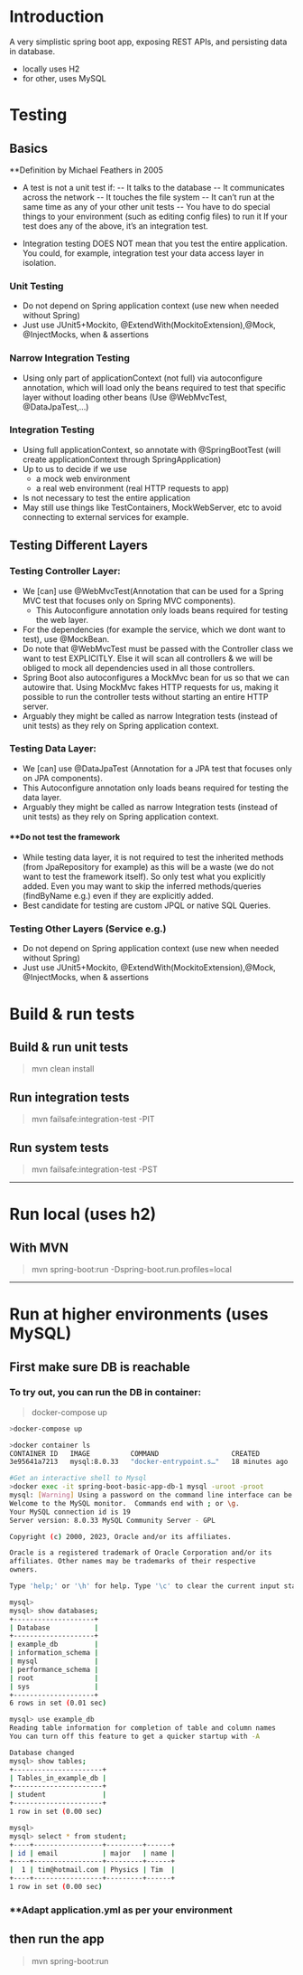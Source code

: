 # Introduction
A very simplistic spring boot app, exposing REST APIs, and persisting data in database.
- locally uses H2
- for other, uses MySQL

# Testing

## Basics
**Definition by Michael Feathers in 2005

- A test is not a unit test if:
 -- It talks to the database
 -- It communicates across the network
 -- It touches the file system
 -- It can’t run at the same time as any of your other unit tests
 -- You have to do special things to your environment (such as editing config files) to run it
If your test does any of the above, it’s an integration test.

- Integration testing DOES NOT mean that you test the entire application. You could, for example, 
integration test your data access layer in isolation.

### Unit Testing 
- Do not depend on Spring application context (use new when needed without Spring)
- Just use JUnit5+Mockito, @ExtendWith(MockitoExtension),@Mock, @InjectMocks, when & assertions
### Narrow Integration Testing 
- Using only part of applicationContext (not full) via autoconfigure annotation, which will load only the beans required to test that 
  specific layer without loading other beans (Use @WebMvcTest, @DataJpaTest,...)
### Integration Testing 
- Using full applicationContext, so annotate with @SpringBootTest (will create applicationContext through SpringApplication)
- Up to us to decide if we use 
  - a mock web environment
  - a real web environment (real HTTP requests to app)
- Is not necessary to test the entire application
- May still use things like TestContainers, MockWebServer, etc to avoid connecting to external services for example.

## Testing Different Layers

### Testing Controller Layer:
- We [can] use @WebMvcTest(Annotation that can be used for a Spring MVC test that focuses only on Spring MVC components).
  - This Autoconfigure annotation only loads beans required for testing the web layer.
- For the dependencies (for example the service, which we dont want to test), use @MockBean.
- Do note that @WebMvcTest must be passed with the Controller class we want to test EXPLICITLY. Else it will scan all controllers 
  & we will be obliged to mock all dependencies used in all those controllers.
- Spring Boot also autoconfigures a MockMvc bean for us so that we can autowire that. Using MockMvc fakes HTTP requests for us, making 
  it possible to run the controller tests without starting an entire HTTP server.
- Arguably they might be called as narrow Integration tests (instead of unit tests) as they rely on Spring application context.

### Testing Data Layer:
- We [can] use @DataJpaTest (Annotation for a JPA test that focuses only on JPA components).
- This Autoconfigure annotation only loads beans required for testing the data layer.
- Arguably they might be called as narrow Integration tests (instead of unit tests) as they rely on Spring application context.
#### **Do not test the framework
- While testing data layer, it is not required to test the inherited methods (from JpaRepository for example) as this will be a waste
    (we do not want to test the framework itself). So only test what you explicitly added. Even you may want to skip the inferred methods/queries (findByName e.g.)
     even if they are explicitly added.
- Best candidate for testing are custom JPQL or native SQL Queries.
### Testing Other Layers (Service e.g.)
 - Do not depend on Spring application context (use new when needed without Spring)
 - Just use JUnit5+Mockito, @ExtendWith(MockitoExtension),@Mock, @InjectMocks, when & assertions


# Build & run tests

## Build & run unit tests
>mvn clean install

## Run integration tests
>mvn failsafe:integration-test -PIT

## Run system tests
>mvn failsafe:integration-test -PST

---

# Run local (uses h2)
## With MVN
>mvn spring-boot:run -Dspring-boot.run.profiles=local

---

# Run at higher environments (uses MySQL)
## First make sure DB is reachable
### To try out, you can run the DB in container:
>docker-compose up

```bash
>docker-compose up

>docker container ls                                                   
CONTAINER ID   IMAGE          COMMAND                  CREATED          STATUS          PORTS                               NAMES
3e95641a7213   mysql:8.0.33   "docker-entrypoint.s…"   18 minutes ago   Up 18 minutes   0.0.0.0:3306->3306/tcp, 33060/tcp   spring-boot-basic-app-db-1

#Get an interactive shell to Mysql
>docker exec -it spring-boot-basic-app-db-1 mysql -uroot -proot
mysql: [Warning] Using a password on the command line interface can be insecure.
Welcome to the MySQL monitor.  Commands end with ; or \g.
Your MySQL connection id is 19
Server version: 8.0.33 MySQL Community Server - GPL

Copyright (c) 2000, 2023, Oracle and/or its affiliates.

Oracle is a registered trademark of Oracle Corporation and/or its
affiliates. Other names may be trademarks of their respective
owners.

Type 'help;' or '\h' for help. Type '\c' to clear the current input statement.

mysql> 
mysql> show databases;
+--------------------+
| Database           |
+--------------------+
| example_db         |
| information_schema |
| mysql              |
| performance_schema |
| root               |
| sys                |
+--------------------+
6 rows in set (0.01 sec)

mysql> use example_db
Reading table information for completion of table and column names
You can turn off this feature to get a quicker startup with -A

Database changed
mysql> show tables;
+----------------------+
| Tables_in_example_db |
+----------------------+
| student              |
+----------------------+
1 row in set (0.00 sec)

mysql> 
mysql> select * from student;
+----+-----------------+---------+------+
| id | email           | major   | name |
+----+-----------------+---------+------+
|  1 | tim@hotmail.com | Physics | Tim  |
+----+-----------------+---------+------+
1 row in set (0.00 sec)


```

### **Adapt application.yml as per your environment
## then run the app
>mvn spring-boot:run 
